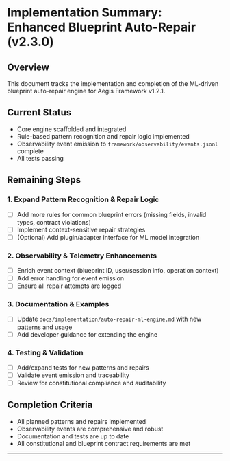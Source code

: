 # Implementation Summary: Enhanced Blueprint Auto-Repair (v2.3.0)

<!--
@aegisBlueprint: enhanced-blueprint-auto-repair
@version: 1.2.1
@mode: lean
@intent: Summary of implementation steps, patterns, and observability for the ML-driven auto-repair engine
@context: Documents the completion plan and current status for the v1.2.1 feature
-->

## Overview
This document tracks the implementation and completion of the ML-driven blueprint auto-repair engine for Aegis Framework v1.2.1.

## Current Status
- Core engine scaffolded and integrated
- Rule-based pattern recognition and repair logic implemented
- Observability event emission to `framework/observability/events.jsonl` complete
- All tests passing

## Remaining Steps

### 1. Expand Pattern Recognition & Repair Logic
- [ ] Add more rules for common blueprint errors (missing fields, invalid types, contract violations)
- [ ] Implement context-sensitive repair strategies
- [ ] (Optional) Add plugin/adapter interface for ML model integration

### 2. Observability & Telemetry Enhancements
- [ ] Enrich event context (blueprint ID, user/session info, operation context)
- [ ] Add error handling for event emission
- [ ] Ensure all repair attempts are logged

### 3. Documentation & Examples
- [ ] Update `docs/implementation/auto-repair-ml-engine.md` with new patterns and usage
- [ ] Add developer guidance for extending the engine

### 4. Testing & Validation
- [ ] Add/expand tests for new patterns and repairs
- [ ] Validate event emission and traceability
- [ ] Review for constitutional compliance and auditability

## Completion Criteria
- All planned patterns and repairs implemented
- Observability events are comprehensive and robust
- Documentation and tests are up to date
- All constitutional and blueprint contract requirements are met

---
